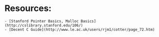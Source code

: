 # Resources:
    - [Stanford Pointer Basics, Malloc Basics](http://cslibrary.stanford.edu/106/)
    - [Decent C Guide](http://www.le.ac.uk/users/rjm1/cotter/page_72.htm)
